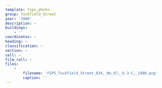 ```yaml
---
template: fsps_photo
group: Tuckfield_Street
year: '1980'
description: ~
buildings:
    - ''
coordinates: ~
heading: ~
classification: ~
section: ~
cell: ~
film_roll: ~
files:
    -
        filename: 'FSPS_Tuckfield_Street_034,_No_67,_6-3-C,_1980.png'
        caption: ''
---
```

